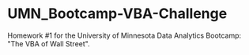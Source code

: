 # UMN_Bootcamp-VBA-Challenge
Homework #1 for the University of Minnesota Data Analytics Bootcamp: "The VBA of Wall Street".
